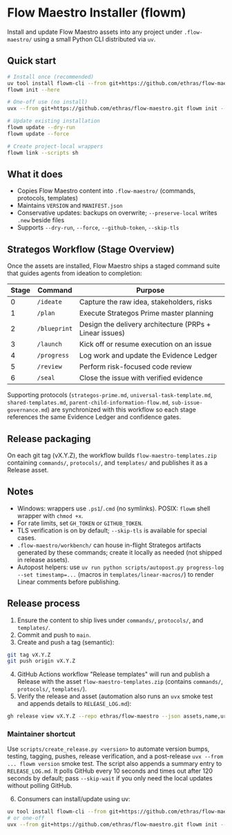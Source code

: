 # Flow Maestro Installer (flowm)

Install and update Flow Maestro assets into any project under `.flow-maestro/` using a small Python CLI distributed via `uv`.

## Quick start

```bash
# Install once (recommended)
uv tool install flowm-cli --from git+https://github.com/ethras/flow-maestro.git
flowm init --here

# One-off use (no install)
uvx --from git+https://github.com/ethras/flow-maestro.git flowm init --here

# Update existing installation
flowm update --dry-run
flowm update --force

# Create project-local wrappers
flowm link --scripts sh
```

## What it does

- Copies Flow Maestro content into `.flow-maestro/` (commands, protocols, templates)
- Maintains `VERSION` and `MANIFEST.json`
- Conservative updates: backups on overwrite; `--preserve-local` writes `.new` beside files
- Supports `--dry-run`, `--force`, `--github-token`, `--skip-tls`

## Strategos Workflow (Stage Overview)

Once the assets are installed, Flow Maestro ships a staged command suite that guides agents from ideation to completion:

| Stage | Command       | Purpose                              |
| ----- | ------------- | ------------------------------------ |
| 0     | `/ideate`     | Capture the raw idea, stakeholders, risks |
| 1     | `/plan`       | Execute Strategos Prime master planning |
| 2     | `/blueprint`  | Design the delivery architecture (PRPs + Linear issues) |
| 3     | `/launch`     | Kick off or resume execution on an issue |
| 4     | `/progress`   | Log work and update the Evidence Ledger |
| 5     | `/review`     | Perform risk-focused code review     |
| 6     | `/seal`       | Close the issue with verified evidence |

Supporting protocols (`strategos-prime.md`, `universal-task-template.md`, `shared-templates.md`, `parent-child-information-flow.md`, `sub-issue-governance.md`) are synchronized with this workflow so each stage references the same Evidence Ledger and confidence gates.

## Release packaging

On each git tag (vX.Y.Z), the workflow builds `flow-maestro-templates.zip` containing `commands/`, `protocols/`, and `templates/` and publishes it as a Release asset.

## Notes

- Windows: wrappers use `.ps1`/`.cmd` (no symlinks). POSIX: `flowm` shell wrapper with `chmod +x`.
- For rate limits, set `GH_TOKEN` or `GITHUB_TOKEN`.
- TLS verification is on by default; `--skip-tls` is available for special cases.
- `.flow-maestro/workbench/` can house in-flight Strategos artifacts generated by these commands; create it locally as needed (not shipped in release assets).
- Autopost helpers: use `uv run python scripts/autopost.py progress-log --set timestamp=...` (macros in `templates/linear-macros/`) to render Linear comments before publishing.

## Release process

1. Ensure the content to ship lives under `commands/`, `protocols/`, and `templates/`.
2. Commit and push to `main`.
3. Create and push a tag (semantic):

```bash
git tag vX.Y.Z
git push origin vX.Y.Z
```

4. GitHub Actions workflow "Release templates" will run and publish a Release with the asset `flow-maestro-templates.zip` (contains `commands/`, `protocols/`, `templates/`).
5. Verify the release and asset (automation also runs an `uvx` smoke test and appends details to `RELEASE_LOG.md`):

```bash
gh release view vX.Y.Z --repo ethras/flow-maestro --json assets,name,url
```

### Maintainer shortcut

Use `scripts/create_release.py <version>` to automate version bumps, testing, tagging, pushes, release verification, and a post-release `uvx --from ... flowm version` smoke test. The script also appends a summary entry to `RELEASE_LOG.md`. It polls GitHub every 10 seconds and times out after 120 seconds by default; pass `--skip-wait` if you only need the local updates without polling GitHub.

6. Consumers can install/update using uv:

```bash
uv tool install flowm-cli --from git+https://github.com/ethras/flow-maestro.git
# or one-off
uvx --from git+https://github.com/ethras/flow-maestro.git flowm init --here
```
